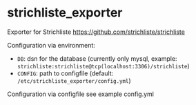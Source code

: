 # strichliste_exporter

Exporter for Strichliste https://github.com/strichliste/strichliste

Configuration via environment:

* `DB`: dsn for the database (currently only mysql, example: `strichliste:strichliste@tcp(localhost:3306)/strichliste`)
* `CONFIG`: path to configfile (default: `/etc/strichliste_exporter/config.yml`)

Configuration via configfile see example config.yml

